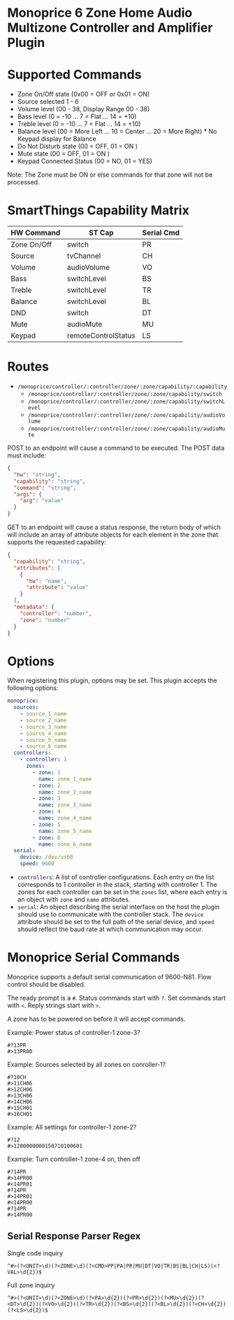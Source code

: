 # Monoprice 6 Zone Home Audio Multizone Controller and Amplifier Plugin

# Supported Commands

- Zone On/Off state (0x00 = OFF or 0x01 = ON)
- Source selected 1 - 6
- Volume level (00 - 38, Display Range 00 - 38)
- Bass level (0 = -10 ... 7 = Flat ... 14 = +10)
- Treble level (0 = -10 ... 7 = Flat ... 14 = +10)
- Balance level (00 = More Left ... 10 = Center ... 20 = More Right) \* No Keypad display for Balance
- Do Not Disturb state (00 = OFF, 01 = ON )
- Mute state (00 = OFF, 01 = ON )
- Keypad Connected Status (00 = NO, 01 = YES)

Note: The Zone must be ON or else commands for that zone will not be processed.

# SmartThings Capability Matrix

| HW Command  | ST Cap              | Serial Cmd |
| ----------- | ------------------- | ---------- |
| Zone On/Off | switch              | PR         |
| Source      | tvChannel           | CH         |
| Volume      | audioVolume         | VO         |
| Bass        | switchLevel         | BS         |
| Treble      | switchLevel         | TR         |
| Balance     | switchLevel         | BL         |
| DND         | switch              | DT         |
| Mute        | audioMute           | MU         |
| Keypad      | remoteControlStatus | LS         |

# Routes

- `/monoprice/controller/:controller/zone/:zone/capability/:capability`
  - `/monoprice/controller/:controller/zone/:zone/capability/switch`
  - `/monoprice/controller/:controller/zone/:zone/capability/switchLevel`
  - `/monoprice/controller/:controller/zone/:zone/capability/audioVolume`
  - `/monoprice/controller/:controller/zone/:zone/capability/audioMute`

POST to an endpoint will cause a command to be executed. The POST data must include:

```json
{
  "hw": "string",
  "capability": "string",
  "command": "string",
  "args": {
    "arg": "value"
  }
}
```

GET to an endpoint will cause a status response, the return body of which will include an array of attribute objects for each element in the zone that supports the requested capability:

```json
{
  "capability": "string",
  "attributes": [
    {
      "hw": "name",
      "attribute": "value"
    }
  ],
  "metadata": {
    "controller": "number",
    "zone": "number"
  }
}
```

# Options

When registering this plugin, options may be set. This plugin accepts the following options:

```yaml
monoprice:
  sources:
    - source_1_name
    - source_2_name
    - source_3_name
    - source_4_name
    - source_5_name
    - source_6_name
  controllers:
    - controller: 1
      zones:
        - zone: 1
          name: zone_1_name
        - zone: 2
          name: zone_2_name
        - zone: 3
          name: zone_3_name
        - zone: 4
          name: zone_4_name
        - zone: 5
          name: zone_5_name
        - zone: 6
          name: zone_6_name
  serial:
    device: /dev/usb0
    speed: 9600
```

- `controllers`: A list of controller configurations. Each entry on the list corresponds to 1 controller in the stack, starting with controller 1. The zones for each controller can be set in the `zones` list, where each entry is an object with `zone` and `name` attributes.
- `serial`: An object describing the serial interface on the host the plugin should use to communicate with the controller stack. The `device` attribute should be set to the full path of the serial device, and `speed` should reflect the baud rate at which communication may occur.

# Monoprice Serial Commands

Monoprice supports a default serial communication of 9600-N81. Flow control should be disabled.

The ready prompt is a `#`. Status commands start with `?`. Set commands start with `<`. Reply strings start with `>`.

A zone has to be powered on before it will accept commands.

Example: Power status of controller-1 zone-3?

```
#?13PR
#>13PR00
```

Example: Sources selected by all zones on conroller-1?

```
#?10CH
#>11CH06
#>12CH06
#>13CH06
#>14CH06
#>15CH01
#>16CH01
```

Example: All settings for controller-1 zone-2?

```
#?12
#>1200000000150710100601
```

Example: Turn controller-1 zone-4 on, then off

```
#?14PR
#>14PR00
#<14PR01
#?14PR
#>14PR01
#<14PR00
#?14PR
#>14PR00
```

## Serial Response Parser Regex

Single code inquiry

```
^#>(?<UNIT>\d)(?<ZONE>\d)(?<CMD>PP|PA|PR|MU|DT|VO|TR|BS|BL|CH|LS)(<?VAL>\d{2})$
```

Full zone inquiry

```
^#>(?<UNIT>\d)(?<ZONE>\d)(?<PA>\d{2})(?<PR>\d{2})(?<MU>\d{2})(?<DT>\d{2})(?<VO>\d{2})(?<TR>\d{2})(?<BS>\d{2})(?<BL>\d{2})(?<CH>\d{2})(?<LS>\d{2})$
```
